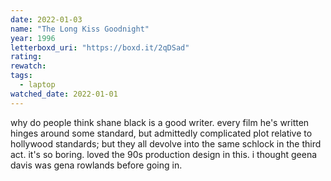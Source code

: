 ```yaml
---
date: 2022-01-03
name: "The Long Kiss Goodnight"
year: 1996
letterboxd_uri: "https://boxd.it/2qDSad"
rating: 
rewatch: 
tags:
  - laptop
watched_date: 2022-01-01
---
```


why do people think shane black is a good writer. every film he's written hinges around some standard, but admittedly complicated plot relative to hollywood standards; but they all devolve into the same schlock in the third act. it's so boring. loved the 90s production design in this. i thought geena davis was gena rowlands before going in.
